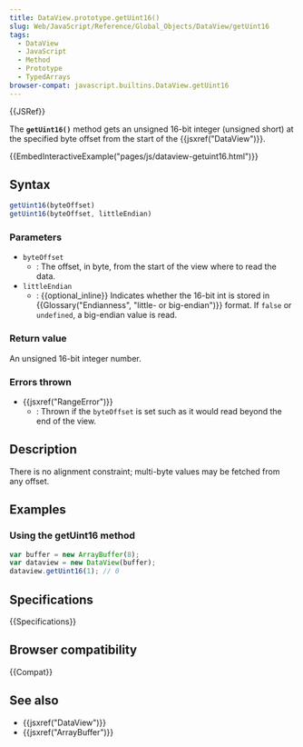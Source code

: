 ```yaml
---
title: DataView.prototype.getUint16()
slug: Web/JavaScript/Reference/Global_Objects/DataView/getUint16
tags:
  - DataView
  - JavaScript
  - Method
  - Prototype
  - TypedArrays
browser-compat: javascript.builtins.DataView.getUint16
---
```

{{JSRef}}

The **`getUint16()`** method gets an unsigned 16-bit integer (unsigned short) at
the specified byte offset from the start of the {{jsxref("DataView")}}.

{{EmbedInteractiveExample("pages/js/dataview-getuint16.html")}}

## Syntax

```js
getUint16(byteOffset)
getUint16(byteOffset, littleEndian)
```

### Parameters

- `byteOffset`
  - : The offset, in byte, from the start of the view where to read the data.
- `littleEndian`
  - : {{optional_inline}} Indicates whether the 16-bit int is stored in
    {{Glossary("Endianness", "little- or big-endian")}} format.
    If `false` or `undefined`, a big-endian value is read.

### Return value

An unsigned 16-bit integer number.

### Errors thrown

- {{jsxref("RangeError")}}
  - : Thrown if the `byteOffset` is set such as it would read beyond the end of
    the view.

## Description

There is no alignment constraint; multi-byte values may be fetched from any
offset.

## Examples

### Using the getUint16 method

```js
var buffer = new ArrayBuffer(8);
var dataview = new DataView(buffer);
dataview.getUint16(1); // 0
```

## Specifications

{{Specifications}}

## Browser compatibility

{{Compat}}

## See also

- {{jsxref("DataView")}}
- {{jsxref("ArrayBuffer")}}
